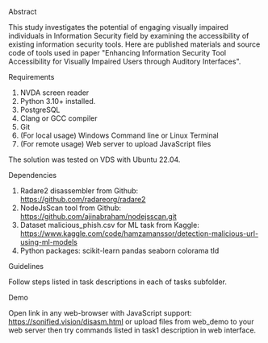 Abstract

This study investigates the potential of engaging visually impaired individuals in Information Security field by examining the accessibility of existing information security tools. Here are published materials and source code of tools used in paper "Enhancing Information Security Tool Accessibility for Visually Impaired Users through Auditory Interfaces". 

Requirements

1. NVDA screen reader
2. Python 3.10+ installed. 
3. PostgreSQL
4. Clang or GCC compiler
5. Git
6. (For local usage) Windows Command line or Linux Terminal  
7. (For remote usage) Web server to upload JavaScript files

The solution was tested on VDS with Ubuntu 22.04.

Dependencies 

1. Radare2 disassembler from Github: https://github.com/radareorg/radare2
2. NodeJsScan tool from Github: https://github.com/ajinabraham/nodejsscan.git
3. Dataset malicious_phish.csv for ML task from Kaggle: https://www.kaggle.com/code/hamzamanssor/detection-malicious-url-using-ml-models
4. Python packages: scikit-learn pandas seaborn colorama tld


Guidelines

Follow steps listed in task descriptions in each of tasks subfolder. 

Demo

Open link in any web-browser with JavaScript support: https://sonified.vision/disasm.html
or upload files from web_demo to your web server 
then try commands listed in task1 description in web interface.